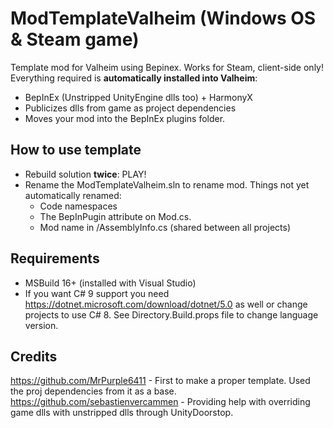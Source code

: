# ModTemplateValheim (Windows OS & Steam game)
Template mod for Valheim using Bepinex. Works for Steam, client-side only!
Everything required is **automatically installed into Valheim**:
 - BepInEx (Unstripped UnityEngine dlls too) + HarmonyX
 - Publicizes dlls from game as project dependencies
 - Moves your mod into the BepInEx plugins folder.

## How to use template
 - Rebuild solution **twice**: PLAY!
 - Rename the ModTemplateValheim.sln to rename mod. Things not yet automatically renamed:
   - Code namespaces
   - The BepInPugin attribute on Mod.cs.
   - Mod name in /AssemblyInfo.cs (shared between all projects)

## Requirements
 - MSBuild 16+ (installed with Visual Studio)
 - If you want C# 9 support you need https://dotnet.microsoft.com/download/dotnet/5.0 as well or change projects to use C# 8. See Directory.Build.props file to change language version.

## Credits
https://github.com/MrPurple6411 - First to make a proper template. Used the proj dependencies from it as a base.  
https://github.com/sebastienvercammen - Providing help with overriding game dlls with unstripped dlls through UnityDoorstop.
